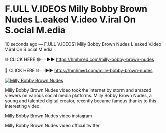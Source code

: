 # F.ULL V.IDEOS Milly Bobby Brown Nudes L.eaked V.ideo V.iral On S.ocial M.edia

10 seconds ago — F.ULL V.IDEOS] Milly Bobby Brown Nudes L.eaked V.ideo V.iral On S.ocial M.edia

🌐 CLICK HERE 🟢==►► https://hmhmed.com/milly-bobby-brown-nudes

🔴 CLICK HERE 🌐==►► https://hmhmed.com/milly-bobby-brown-nudes

[![Milly Bobby Brown Nudes](https://i.imgur.com/dJHk4Zq.gif)](https://hmhmed.com/milly-bobby-brown-nudes)

Milly Bobby Brown Nudes video took the internet by storm and amazed viewers on various social media platforms. Milly Bobby Brown Nudes, a young and talented digital creator, recently became famous thanks to this interesting video.

Milly Bobby Brown Nudes video instagram

Milly Bobby Brown Nudes video official twitter